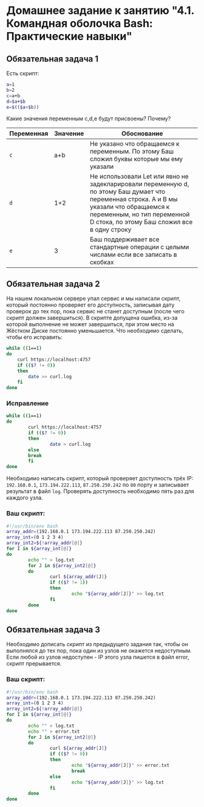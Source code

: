 # Домашнее задание к занятию "4.1. Командная оболочка Bash: Практические навыки"

## Обязательная задача 1

Есть скрипт:
```bash
a=1
b=2
c=a+b
d=$a+$b
e=$(($a+$b))
```

Какие значения переменным c,d,e будут присвоены? Почему?

| Переменная  | Значение | Обоснование |
| ------------- | ------------- | ------------- |
| `c`  | a+b  | Не указано что обращаемся к переменным. По этому Баш сложил буквы которые мы ему указали |
| `d`  | 1+2  | Не использовали Let или явно не задекларировали переменную d, по этому Баш думает что переменная строка. A и B мы указали что обращаемся к переменным, но тип переменной D стока, по этому Баш сложил все в одну строку |
| `e`  | 3    | Баш поддерживает все стандартные операции с целыми числами если все записать в скобках |


## Обязательная задача 2
На нашем локальном сервере упал сервис и мы написали скрипт, который постоянно проверяет его доступность, записывая дату проверок до тех пор, пока сервис не станет доступным (после чего скрипт должен завершиться). В скрипте допущена ошибка, из-за которой выполнение не может завершиться, при этом место на Жёстком Диске постоянно уменьшается. Что необходимо сделать, чтобы его исправить:
```bash
while ((1==1)
do
	curl https://localhost:4757
	if (($? != 0))
	then
		date >> curl.log
	fi
done
```

### Исправление
```bash
while ((1==1)
do
        curl https://localhost:4757
        if (($? != 0))
        then
                date > curl.log
	    else 
		break
        fi
done
```

Необходимо написать скрипт, который проверяет доступность трёх IP: `192.168.0.1`, `173.194.222.113`, `87.250.250.242` по `80` порту и записывает результат в файл `log`. Проверять доступность необходимо пять раз для каждого узла.

### Ваш скрипт:
```bash
#!/usr/bin/env bash
array_addr=(192.168.0.1 173.194.222.113 87.250.250.242)
array_int=(0 1 2 3 4)
array_int2=${!array_addr[@]}
for I in ${array_int[@]}
do
        echo "" > log.txt
        for J in ${array_int2[@]}
        do
                curl ${array_addr[J]}
                if (($? != 1))
                then
                        echo "${array_addr[J]}" >> log.txt
                fi
        done
done

```

## Обязательная задача 3
Необходимо дописать скрипт из предыдущего задания так, чтобы он выполнялся до тех пор, пока один из узлов не окажется недоступным. Если любой из узлов недоступен - IP этого узла пишется в файл error, скрипт прерывается.

### Ваш скрипт:
```bash
#!/usr/bin/env bash
array_addr=(192.168.0.1 173.194.222.113 87.250.250.242)
array_int=(0 1 2 3 4)
array_int2=${!array_addr[@]}
for I in ${array_int[@]}
do
        echo "" > log.txt
        echo "" > error.txt
        for J in ${array_int2[@]}
        do
                curl ${array_addr[J]}
                if (($? != 0))
                then
                        echo "${array_addr[J]}" >> error.txt
                        break
                else
                        echo "${array_addr[J]}" >> log.txt
                fi
        done
done
```
